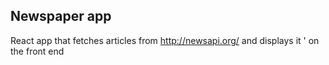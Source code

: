 ## Newspaper app

React app that fetches articles from http://newsapi.org/ and displays it '
on the front end